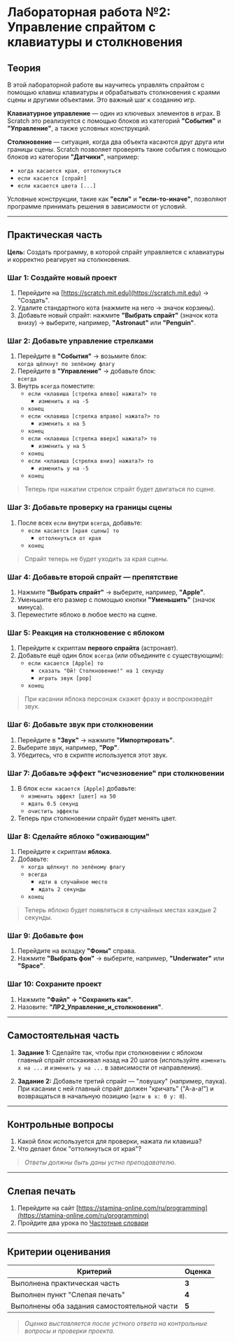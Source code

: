 # **Лабораторная работа №2: Управление спрайтом с клавиатуры и столкновения**

## **Теория**

В этой лабораторной работе вы научитесь управлять спрайтом с помощью клавиш клавиатуры и обрабатывать столкновения с краями сцены и другими объектами. Это важный шаг к созданию игр.

**Клавиатурное управление** — один из ключевых элементов в играх. В Scratch это реализуется с помощью блоков из категорий **"События"** и **"Управление"**, а также условных конструкций.

**Столкновение** — ситуация, когда два объекта касаются друг друга или границы сцены. Scratch позволяет проверять такие события с помощью блоков из категории **"Датчики"**, например:  
- `когда касается края, оттолкнуться`  
- `если касается [спрайт]`  
- `если касается цвета [...]`

Условные конструкции, такие как **"если"** и **"если-то-иначе"**, позволяют программе принимать решения в зависимости от условий.

---

## **Практическая часть**

**Цель:** Создать программу, в которой спрайт управляется с клавиатуры и корректно реагирует на столкновения.

### **Шаг 1: Создайте новый проект**
1. Перейдите на [https://scratch.mit.edu](https://scratch.mit.edu) → "Создать".
2. Удалите стандартного кота (нажмите на него → значок корзины).
3. Добавьте новый спрайт: нажмите **"Выбрать спрайт"** (значок кота внизу) → выберите, например, **"Astronaut"** или **"Penguin"**.

### **Шаг 2: Добавьте управление стрелками**
1. Перейдите в **"События"** → возьмите блок:  
   `когда щёлкнут по зелёному флагу`
2. Перейдите в **"Управление"** → добавьте блок:  
   `всегда`
3. Внутрь `всегда` поместите:
   - `если <клавиша [стрелка влево] нажата?> то`
     - `изменить x на -5`
   - `конец`
   - `если <клавиша [стрелка вправо] нажата?> то`
     - `изменить x на 5`
   - `конец`
   - `если <клавиша [стрелка вверх] нажата?> то`
     - `изменить y на 5`
   - `конец`
   - `если <клавиша [стрелка вниз] нажата?> то`
     - `изменить y на -5`
   - `конец`

> Теперь при нажатии стрелок спрайт будет двигаться по сцене.

### **Шаг 3: Добавьте проверку на границы сцены**
1. После всех `если` внутри `всегда`, добавьте:
   - `если касается [края сцены] то`
     - `оттолкнуться от края`
   - `конец`

> Спрайт теперь не будет уходить за края сцены.

### **Шаг 4: Добавьте второй спрайт — препятствие**
1. Нажмите **"Выбрать спрайт"** → выберите, например, **"Apple"**.
2. Уменьшите его размер с помощью кнопки **"Уменьшить"** (значок минуса).
3. Переместите яблоко в любое место на сцене.

### **Шаг 5: Реакция на столкновение с яблоком**
1. Перейдите к скриптам **первого спрайта** (астронавт).
2. Добавьте ещё один блок `всегда` (или объедините с существующим):
   - `если касается [Apple] то`
     - `сказать "Ой! Столкновение!" на 1 секунду`
     - `играть звук [pop]`
   - `конец`

> При касании яблока персонаж скажет фразу и воспроизведёт звук.

### **Шаг 6: Добавьте звук при столкновении**
1. Перейдите в **"Звук"** → нажмите **"Импортировать"**.
2. Выберите звук, например, **"Pop"**.
3. Убедитесь, что в скрипте используется этот звук.

### **Шаг 7: Добавьте эффект "исчезновение" при столкновении**
1. В блок `если касается [Apple]` добавьте:
   - `изменить эффект [цвет] на 50`
   - `ждать 0.5 секунд`
   - `очистить эффекты`
2. Теперь при столкновении спрайт будет менять цвет.

### **Шаг 8: Сделайте яблоко "оживающим"**
1. Перейдите к скриптам **яблока**.
2. Добавьте:
   - `когда щёлкнут по зелёному флагу`
   - `всегда`
     - `идти в случайное место`
     - `ждать 2 секунды`
   - `конец`

> Теперь яблоко будет появляться в случайных местах каждые 2 секунды.

### **Шаг 9: Добавьте фон**
1. Перейдите на вкладку **"Фоны"** справа.
2. Нажмите **"Выбрать фон"** → выберите, например, **"Underwater"** или **"Space"**.

### **Шаг 10: Сохраните проект**
1. Нажмите **"Файл" → "Сохранить как"**.
2. Назовите: **"ЛР2_Управление_и_столкновения"**.

---

## **Самостоятельная часть**

1. **Задание 1:** Сделайте так, чтобы при столкновении с яблоком главный спрайт отскакивал назад на 20 шагов (используйте `изменить x на ...` и `изменить y на ...` в зависимости от направления).

2. **Задание 2:** Добавьте третий спрайт — "ловушку" (например, паука). При касании с ней главный спрайт должен "кричать" ("А-а-а!") и возвращаться в начальную позицию (`идти в x: 0 y: 0`).

---

## **Контрольные вопросы**

1. Какой блок используется для проверки, нажата ли клавиша?
2. Что делает блок "оттолкнуться от края"?

> *Ответы должны быть даны устно преподавателю.*

---

## **Слепая печать**

1. Перейдите на сайт [https://stamina-online.com/ru/programming](https://stamina-online.com/ru/programming)
2. Пройдите два урока по [Частотные словари](https://stamina-online.com/ru/workout/dictionary/38)

---

## **Критерии оценивания**

| Критерий                     | Оценка |
|-----------------------------|--------|
| Выполнена практическая часть | **3** |
| Выполнен пункт "Слепая печать" | **4** |
| Выполнены оба задания самостоятельной части | **5** |

> *Оценка выставляется после устного ответа на контрольные вопросы и проверки проекта.*
